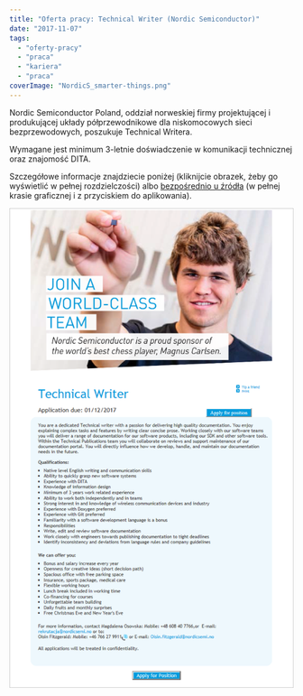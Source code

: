 ```yaml
---
title: "Oferta pracy: Technical Writer (Nordic Semiconductor)"
date: "2017-11-07"
tags:
  - "oferty-pracy"
  - "praca"
  - "kariera"
  - "praca"
coverImage: "NordicS_smarter-things.png"
---
```


Nordic Semiconductor Poland, oddział norweskiej firmy projektującej i
produkującej układy półprzewodnikowe dla niskomocowych sieci bezprzewodowych,
poszukuje Technical Writera.

Wymagane jest minimum 3-letnie doświadczenie w komunikacji technicznej oraz
znajomość DITA.

Szczegółowe informacje znajdziecie poniżej (kliknijcie obrazek, żeby go
wyświetlić w pełnej rozdzielczości)
albo [bezpośrednio u źródła](https://candidate.hr-manager.net/ApplicationInit.aspx?cid=278&ProjectId=175649&MediaId=5) (w
pełnej krasie graficznej i z przyciskiem do aplikowania).

[![](images/nordic_tech_writer.png)](http://techwriter.pl/wp-content/uploads/2017/11/nordic_tech_writer.png)
